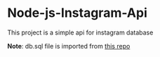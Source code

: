 # Node-js-Instagram-Api
This project is a simple api for instagram database

**Note**: db.sql file is imported from [this repo](https://github.com/yTakkar/React-Instagram-Clone-2.0)